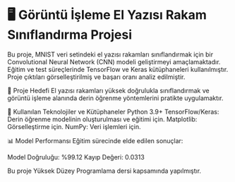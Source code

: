 # 🖥️ Görüntü İşleme El Yazısı Rakam Sınıflandırma Projesi
Bu proje, MNIST veri setindeki el yazısı rakamları sınıflandırmak için bir Convolutional Neural Network (CNN) modeli geliştirmeyi amaçlamaktadır. Eğitim ve test süreçlerinde TensorFlow ve Keras kütüphaneleri kullanılmıştır. Proje çıktıları görselleştirilmiş ve başarı oranı analiz edilmiştir.

🚀 Proje Hedefi
El yazısı rakamları yüksek doğrulukla sınıflandırmak ve görüntü işleme alanında derin öğrenme yöntemlerini pratikte uygulamaktır.

🔧 Kullanılan Teknolojiler ve Kütüphaneler
Python 3.9+
TensorFlow/Keras: Derin öğrenme modelinin oluşturulması ve eğitimi için.
Matplotlib: Görselleştirme için.
NumPy: Veri işlemleri için.

📊 Model Performansı
Eğitim sürecinde elde edilen sonuçlar:

Model Doğruluğu: %99.12
Kayıp Değeri: 0.0313

Bu proje Yüksek Düzey Programlama dersi kapsamında yapılmıştır. 
